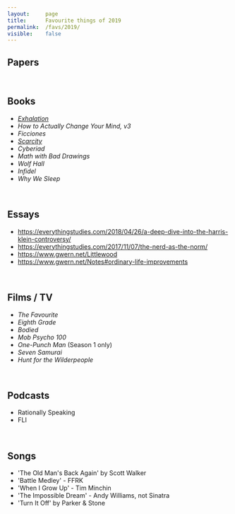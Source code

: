 ```yaml
---
layout:     page
title:      Favourite things of 2019
permalink:  /favs/2019/
visible:    false
---
```



## Papers

<br>

## Books

* _[Exhalation](https://www.goodreads.com/review/show/2831553587?book_show_action=true)_
* _How to Actually Change Your Mind, v3_
* _Ficciones_
* _[Scarcity](https://www.goodreads.com/review/show/2785735820?book_show_action=true)_
* _Cyberiad_
* _Math with Bad Drawings_
* _Wolf Hall_
* _Infidel_
* _Why We Sleep_


<br>

## Essays

* https://everythingstudies.com/2018/04/26/a-deep-dive-into-the-harris-klein-controversy/
* https://everythingstudies.com/2017/11/07/the-nerd-as-the-norm/
* https://www.gwern.net/Littlewood
* https://www.gwern.net/Notes#ordinary-life-improvements

<br>

## Films / TV

* _The Favourite_
* _Eighth Grade_
* _Bodied_
* _Mob Psycho 100_
* _One-Punch Man_ (Season 1 only)
* _Seven Samurai_
* _Hunt for the Wilderpeople_

<br>

## Podcasts

* Rationally Speaking
* FLI

<br>

## Songs

* 'The Old Man's Back Again' by Scott Walker
* 'Battle Medley' - FFRK 
* 'When I Grow Up' - Tim Minchin
* 'The Impossible Dream' - Andy Williams, not Sinatra
* 'Turn It Off' by Parker & Stone
